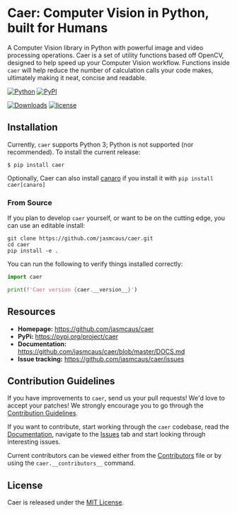 # Caer: Computer Vision in Python, built for Humans
A Computer Vision library in Python with powerful image and video processing operations.
Caer is a set of utility functions based off OpenCV, designed to help speed up your Computer Vision workflow. Functions inside `caer` will help reduce the number of calculation calls your code makes, ultimately making it neat, concise and readable.

[![Python](https://img.shields.io/pypi/pyversions/caer.svg?style=plastic)](https://pypi.org/project/caer/)
[![PyPI](https://badge.fury.io/py/caer.svg)](https://pypi.org/project/caer/)

[![Downloads](https://pepy.tech/badge/caer)](https://pepy.tech/project/caer)
[![license](https://img.shields.io/github/license/mashape/apistatus.svg?maxAge=2592000)](https://github.com/jasmcaus/caer/blob/master/LICENSE)

## Installation
Currently, `caer` supports Python 3; Python is not supported (nor recommended). 
To install the current release:

```shell
$ pip install caer
```

Optionally, Caer can also install [canaro](https://github.com/jasmcaus/canaro) if you install it with `pip install caer[canaro]`

### From Source
If you plan to develop `caer` yourself, or want to be on the cutting edge, you can use an editable install:

```shell
git clone https://github.com/jasmcaus/caer.git
cd caer
pip install -e .
```

You can run the following to verify things installed correctly:

```python
import caer

print(f'Caer version {caer.__version__}')
```

## Resources

- **Homepage:** <https://github.com/jasmcaus/caer>
- **PyPi:** <https://pypi.org/project/caer>
- **Documentation:** <https://github.com/jasmcaus/caer/blob/master/DOCS.md>
- **Issue tracking:** <https://github.com/jasmcaus/caer/issues>

## Contribution Guidelines

If you have improvements to `caer`, send us your pull requests! We'd love to accept your patches! We strongly encourage you to go through the [Contribution Guidelines](https://github.com/jasmcaus/caer/blob/master/.github/CONTRIBUTING.md).

If you want to contribute, start working through the `caer` codebase, read the [Documentation](https://github.com/jasmcaus/caer/blob/master/DOCS.md), navigate to the
[Issues](https://github.com/jasmcaus/caer/issues) tab and start looking through interesting issues. 

Current contributors can be viewed either from the [Contributors](https://github.com/jasmcaus/caer/blob/master/CONTRIBUTORS) file or by using the `caer.__contributors__` command.


## License

Caer is released under the [MIT License](https://github.com/jasmcaus/caer/blob/master/LICENSE).
